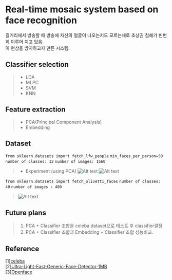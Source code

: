 # Real-time mosaic system based on face recognition
길거리에서 방송할 때 방송에 자신의 얼굴이 나오는지도 모르는채로 초상권 침해가 빈번히 이루어 지고 있음.         
이 현상을 방지하고자 만든 시스템.
## Classifier selection
> * LDA
> * MLPC
> * SVM
> * KNN

## Feature extraction
> * PCA(Principal Component Analysis)
> * Embedding


## Dataset
 ```from sklearn.datasets import fetch_lfw_people```     ```min_faces_per_person=50``` ```number of classes: 12``` ```number of images: 1560```
> * Experiment (using PCA)
![Alt text](Fig/skleran_dataset_output/component_changes_variance.png)
![Alt text](Fig/skleran_dataset_output/component_changes_variance_mlpc_added.png)


```from sklearn.datasets import fetch_olivetti_faces``` ```number of classes: 40``` ```number of images : 400```
> ![Alt text](Fig/skleran_dataset_output/oblite-dataset.png)

## Future plans
> 1. PCA + Classifier 조합을 celeba dataset으로 테스트 후 classifier결정.
> 2. PCA + Classifier 조합과 Embedding + Classifier 조합 성능비교.

## Reference
[1][celeba](http://mmlab.ie.cuhk.edu.hk/projects/CelebA.html)           
[2][Ultra-Light-Fast-Generic-Face-Detector-1MB](https://github.com/Linzaer/Ultra-Light-Fast-Generic-Face-Detector-1MB)   
[3][Openface](https://cmusatyalab.github.io/openface/)
